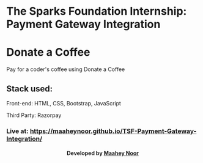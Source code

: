 # The Sparks Foundation Internship: Payment Gateway Integration
#  Donate a Coffee
Pay for a coder's coffee using Donate a Coffee
## Stack used:
Front-end: HTML, CSS, Bootstrap, JavaScript

Third Party: Razorpay

### Live at: https://maaheynoor.github.io/TSF-Payment-Gateway-Integration/

<h4 align="center">Developed by <a href="https://github.com/maaheynoor">Maahey Noor</a></h4>
